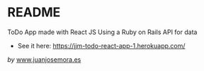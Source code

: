 # README

ToDo App made with React JS
Using a Ruby on Rails API for data

* See it here: https://jjm-todo-react-app-1.herokuapp.com/

_by_ www.juanjosemora.es
